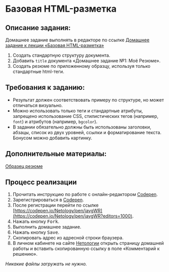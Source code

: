 Базовая HTML-разметка
===

## Описание задания:

Домашнее задание выполнять в редакторе по ссылке [Домашнее задание к лекции «Базовая HTML-разметка»](https://codepen.io/Netology/pen/xPaxgb)

1. Создать стандартную структуру документа.
2. Добавить `title` документа «Домашнее задание №1: Моё Резюме».
3. Создать резюме по приложенному образцу, используя только стандартные html-теги.

## Требования к заданию:

- Результат должен соответствовать примеру по структуре, но может отличаться визуально.
- Можно использовать только теги и стандартные атрибуты, запрещено использование CSS, стилистических тегов (например, `font`) и атрибутов (например, `bgcolor`).
- В задании обязательно должны быть использованы заголовки, абзацы, список из двух уровней, ссылки и форматирование текста. Бонусом можно добавить картинку.

## Дополнительные материалы:

[Образец резюме](resourses/hw1-1.pdf)

## Процесс реализации

1. Прочитать инструкцию по работе с онлайн-редактором [Codepen](https://netology-university.bitbucket.io/guides/wm/codepen-guide/).
2. Зарегистрироваться в [Codepen](https://codepen.io).
3. После регистрации перейти по ссылке  [https://codepen.io/Netology/pen/javgWR](https://codepen.io/Netology/pen/javgWR?editors=1000).
4. Нажать кнопку <kbd>Fork</kbd>.
5. Выполнить домашнее задание.
6. Нажать кнопку <kbd>Save</kbd>.
7. Скопировать адрес из адресной строки браузера.
8. В личном кабинете на сайте [Нетологии](https://netology.ru/) открыть страницу домашней работы и вставить скопированную ссылку в поле «Комментарий к решению».

*Никакие файлы загружать не нужно.*
